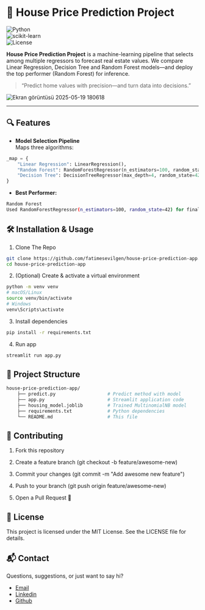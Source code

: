 # 🚀 House Price Prediction Project

![Python](https://img.shields.io/badge/Python-3.8%2B-blue)  
![scikit-learn](https://img.shields.io/badge/scikit--learn-0.24%2B-orange)  
![License](https://img.shields.io/badge/License-MIT-green)  

**House Price Prediction Project** is a machine-learning pipeline that selects among multiple regressors to forecast real estate values. We compare Linear Regression, Decision Tree and Random Forest models—and deploy the top performer (Random Forest) for inference.

> “Predict home values with precision—and turn data into decisions.”

![Ekran görüntüsü 2025-05-19 180618](https://github.com/user-attachments/assets/5ae360d9-a781-4331-b846-4667278e73b8)

---

## 🔍 Features

- **Model Selection Pipeline**  
Maps three algorithms:
```python
_map = {
    "Linear Regression": LinearRegression(),
    "Random Forest": RandomForestRegressor(n_estimators=100, random_state=42),
    "Decision Tree": DecisionTreeRegressor(max_depth=4, random_state=42)
}
```

- **Best Performer:** 
```bash
Random Forest
Used RandomForestRegressor(n_estimators=100, random_state=42) for final predictions.
```

## 🛠️ Installation & Usage

1. Clone The Repo

```bash
git clone https://github.com/fatimesevilgen/house-price-prediction-app.git
cd house-price-prediction-app
```

2. (Optional) Create & activate a virtual environment

```bash
python -m venv venv
# macOS/Linux
source venv/bin/activate
# Windows
venv\Scripts\activate
```

3. Install dependencies

```bash
pip install -r requirements.txt
```

4. Run app

```bash
streamlit run app.py
```

## 📁 Project Structure

```bash
house-price-prediction-app/
    ├── predict.py                   # Predict method with model
    ├── app.py                       # Streamlit application code
    ├── housing_model.joblib         # Trained MultinomialNB model
    ├── requirements.txt             # Python dependencies
    └── README.md                    # This file
```

## 🤝 Contributing

1. Fork this repository

2. Create a feature branch (git checkout -b feature/awesome-new)

3. Commit your changes (git commit -m "Add awesome new feature")

4. Push to your branch (git push origin feature/awesome-new)

5. Open a Pull Request 🚀

## 📄 License
This project is licensed under the MIT License. See the LICENSE file for details.

## 📬 Contact
Questions, suggestions, or just want to say hi?

- [Email](fatimesevilen@gmail.com)
- [Linkedin](https://www.linkedin.com/in/fatimesevilgen1/)
- [Github](https://github.com/fatimesevilgen)
